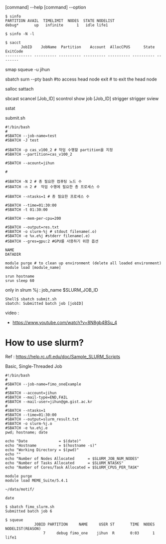 [command] --help
[command] --option

```
$ sinfo 
PARTITION AVAIL  TIMELIMIT  NODES  STATE NODELIST
debug*       up   infinite      1   idle life1

$ sinfo -N -l
```


```
$ sacct
       JobID    JobName  Partition    Account  AllocCPUS      State ExitCode
------------ ---------- ---------- ---------- ---------- ---------- --------

```
smap
squeue -u jihun

sbatch
surn --pty bash #to access head node
exit # to exit the head node

salloc
sattach

sbcast
scancel [Job_ID]
scontrol show job [Job_ID]
strigger
strigger
sview

sstat



submit.sh
```
#!/bin/bash
#
#SBATCH --job-name=test
#SBATCH -J test

#SBATCH -p cas_v100_2 # 작업 수행할 partition을 지정
#SBATCH --partition=cas_v100_2

#SBATCH --acount=jihun

#

#SBATCH -N 2 # 총 필요한 컴퓨팅 노드 수
#SBATCH -n 2 #  작업 수행에 필요한 총 프로세스 수

#SBATCH --ntasks=1 # 총 필요한 프로세스 수

#SBATCH --time=01:30:00
#SBATCH -t 01:30:00

#SBATCH --mem-per-cpu=200

#SBATCH --output=res.txt
#SBATCH -o slurm-%j # stdout filename(.o)
#SBATCH -e %x.e%j #stderr filename(.e)
#SBATCH --gres=gpu:2 #GPU를 사용하기 위한 옵션

NAME
DATADIR

module purge # to clean up environment (delete all loaded environment)
module load [module_name]

srun hostname
srun sleep 60
```
only in slrum
%j : job_name
$SLURM_JOB_ID
```
Shell$ sbatch submit.sh
sbatch: Submitted batch job [jobID]
```
video : 
- https://www.youtube.com/watch?v=8N8gb4BSu_4

# How to use slurm?
Ref : https://help.rc.ufl.edu/doc/Sample_SLURM_Scripts

Basic, Single-Threaded Job
```
#!/bin/bash
#
#SBATCH --job-name=fimo_oneExample
#
#SBATCH --account=jihun
#SBATCH --mail-type=END,FAIL
#SBATCH --mail-user=jihun@gm.gist.ac.kr
#
#SBATCH --ntasks=1
#SBATCH --time=01:30:00
#SBATCH --output=slurm_result.txt
#SBATCH -o slurm-%j.o
#SBATCH -e %x.e%j.e
pwd; hostname; date

echo "Date              = $(date)"
echo "Hostname          = $(hostname -s)"
echo "Working Directory = $(pwd)"
echo ""
echo "Number of Nodes Allocated      = $SLURM_JOB_NUM_NODES"
echo "Number of Tasks Allocated      = $SLURM_NTASKS"
echo "Number of Cores/Task Allocated = $SLURM_CPUS_PER_TASK"

module purge
module load MEME_Suite/5.4.1

~/data/motif/

date
```

```
$ sbatch fimo_slurm.sh 
Submitted batch job 6

$ squeue
             JOBID PARTITION     NAME     USER ST       TIME  NODES NODELIST(REASON)
                 7     debug fimo_one    jihun  R       0:03      1 life1
```

